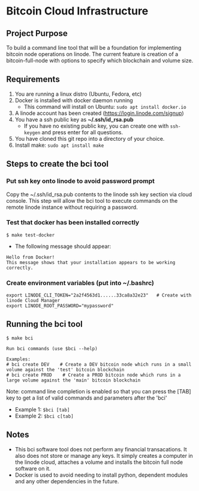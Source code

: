 # Bitcoin Cloud Infrastructure

## Project Purpose 
To build a command line tool that will be a foundation for implementing bitcoin node operations on linode.   The current feature is creation of a bitcoin-full-node with options to specify which blockchain and volume size.  

## Requirements

1. You are running a linux distro (Ubuntu, Fedora, etc)
1. Docker is installed with docker daemon running
    * This command will install on Ubuntu: `sudo apt install docker.io`
1. A linode account has been created (https://login.linode.com/signup)
1. You have a ssh public key as **~/.ssh/id_rsa.pub**
    * If you have no existing public key, you can create one with `ssh-keygen` and press enter for all questions.
1. You have cloned this git repo into a directory of your choice.
1. Install make: `sudo apt install make`

## Steps to create the bci tool

### Put ssh key onto linode to avoid password prompt
Copy the ~/.ssh/id_rsa.pub contents to the linode ssh key section via cloud console.   This step will allow the bci tool to execute commands on the remote linode instance without requiring a password.

### Test that docker has been installed correctly
```
$ make test-docker
```
* The following message should appear:
```
Hello from Docker!
This message shows that your installation appears to be working correctly.
```
### Create environment variables (put into ~/.bashrc)
```
export LINODE_CLI_TOKEN="2a2f4563d1......33ca8a32e23"   # Create with linode Cloud Manager 
export LINODE_ROOT_PASSWORD="mypassword" 
```

## Running the bci tool
```
$ make bci

Run bci commands (use $bci --help)

Examples:
# bci create DEV    # Create a DEV bitcoin node which runs in a small volume against the 'test' bitcoin blockchain
# bci create PROD    # Create a PROD bitcoin node which runs in a large volume against the 'main' bitcoin blockchain

```
Note: command line completion is enabled so that you can press the [TAB] key to get a list of valid commands and parameters after the 'bci'

* Example 1: ```$bci [tab]``` 
* Example 2: ```$bci c[tab]```

## Notes
* This bci software tool does not perform any financial transacations.   It also does not store or manage any keys. It simply creates a computer in the linode cloud, attaches a volume and installs the bitcoin full node software on it.   
* Docker is used to avoid needing to install python, dependent modules and any other dependencies in the future.











